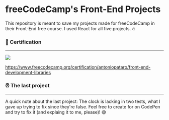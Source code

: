 # freeCodeCamp's Front-End Projects

This repository is meant to save my projects made for freeCodeCamp in their Front-End free course.
I used React for all five projects. 🔥

### 📃 Certification

-----

![](https://i.ibb.co/zbxP4T8/react.png)

https://www.freecodecamp.org/certification/antoniopataro/front-end-development-libraries

### ⏰ The last project

-----

A quick note about the last project: The clock is lacking in two tests, what I gave up trying to fix since they're false. Feel free to create for on CodePen and try to fix it (and explaing it to me, please)! 😅
